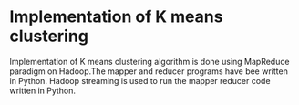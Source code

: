 # Implementation of K means clustering
Implementation of K means clustering algorithm is done using MapReduce paradigm on Hadoop.The mapper and reducer programs have bee written in Python.
Hadoop streaming is used to run the mapper reducer code written in Python.
